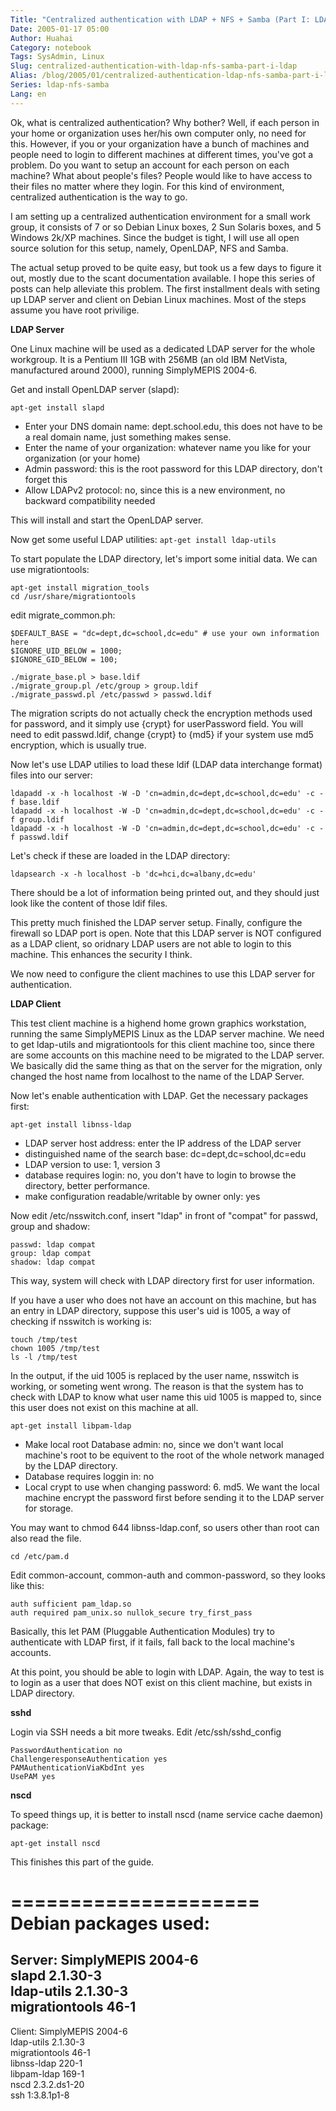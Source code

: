 ```yaml
---
Title: "Centralized authentication with LDAP + NFS + Samba (Part I: LDAP)"
Date: 2005-01-17 05:00
Author: Huahai
Category: notebook
Tags: SysAdmin, Linux
Slug: centralized-authentication-with-ldap-nfs-samba-part-i-ldap
Alias: /blog/2005/01/centralized-authentication-ldap-nfs-samba-part-i-ldap
Series: ldap-nfs-samba
Lang: en
---
```


Ok, what is centralized authentication? Why bother? Well, if each person in your home or organization uses her/his own computer only, no need for this. However, if you or your organization have a bunch of machines and people need to login to different machines at different times, you've got a problem. Do you want to setup an account for each person on each machine? What about people's files? People would like to have access to their files no matter where they login. For this kind of environment, centralized authentication is the way to go.

I am setting up a centralized authentication environment for a small work group, it consists of 7 or so Debian Linux boxes, 2 Sun Solaris boxes, and 5 Windows 2k/XP machines. Since the budget is tight, I will use all open source solution for this setup, namely, OpenLDAP, NFS and Samba.

The actual setup proved to be quite easy, but took us a few days to figure it out, mostly due to the scant documentation available. I hope this series of posts can help alleviate this problem. The first installment deals with seting up LDAP server and client on Debian Linux machines. Most of the steps assume you have root privilige.

**LDAP Server**

One Linux machine will be used as a dedicated LDAP server for the whole workgroup. It is a Pentium III 1GB with 256MB (an old IBM NetVista, manufactured around 2000), running SimplyMEPIS 2004-6.

Get and install OpenLDAP server (slapd): 

```
apt-get install slapd
```

* Enter your DNS domain name: dept.school.edu, this does not have to be a real domain name, just something makes sense.  
* Enter the name of your organization: whatever name you like for your organization (or your home)  
* Admin password: this is the root password for this LDAP directory, don't forget this  
* Allow LDAPv2 protocol: no, since this is a new environment, no backward compatibility needed

This will install and start the OpenLDAP server.

Now get some useful LDAP utilities: `apt-get install ldap-utils`

To start populate the LDAP directory, let's import some initial data. We can use migrationtools: 

```
apt-get install migration_tools
cd /usr/share/migrationtools
```

edit migrate_common.ph:

```
$DEFAULT_BASE = "dc=dept,dc=school,dc=edu" # use your own information here  
$IGNORE_UID_BELOW = 1000;  
$IGNORE_GID_BELOW = 100;

./migrate_base.pl > base.ldif  
./migrate_group.pl /etc/group > group.ldif  
./migrate_passwd.pl /etc/passwd > passwd.ldif
```

The migration scripts do not actually check the encryption methods used for password, and it simply use {crypt} for userPassword field. You will need to edit passwd.ldif, change {crypt} to {md5} if your system use md5 encryption, which is usually true.

Now let's use LDAP utilies to load these ldif (LDAP data interchange format) files into our server:

```
ldapadd -x -h localhost -W -D 'cn=admin,dc=dept,dc=school,dc=edu' -c -f base.ldif  
ldapadd -x -h localhost -W -D 'cn=admin,dc=dept,dc=school,dc=edu' -c -f group.ldif  
ldapadd -x -h localhost -W -D 'cn=admin,dc=dept,dc=school,dc=edu' -c -f passwd.ldif
```

Let's check if these are loaded in the LDAP directory:

```
ldapsearch -x -h localhost -b 'dc=hci,dc=albany,dc=edu'
```

There should be a lot of information being printed out, and they should just look like the content of those ldif files.

This pretty much finished the LDAP server setup. Finally, configure the firewall so LDAP port is open. Note that this LDAP server is NOT configured as a LDAP client, so oridnary LDAP users are not able to login to this machine. This enhances the security I think.

We now need to configure the client machines to use this LDAP server for authentication.

**LDAP Client**

This test client machine is a highend home grown graphics workstation, running the same SimplyMEPIS Linux as the LDAP server machine. We need to get ldap-utils and migrationtools for this client machine too, since there are some accounts on this machine need to be migrated to the LDAP server. We basically did the same thing as that on the server for the migration, only changed the host name from localhost to the name of the LDAP Server.

Now let's enable authentication with LDAP. Get the necessary packages first:

```
apt-get install libnss-ldap  
```
* LDAP server host address: enter the IP address of the LDAP server  
* distinguished name of the search base: dc=dept,dc=school,dc=edu  
* LDAP version to use: 1, version 3  
* database requires login: no, you don't have to login to browse the directory, better performance.  
* make configuration readable/writable by owner only: yes

Now edit /etc/nsswitch.conf, insert "ldap" in front of "compat" for passwd, group and shadow:

```
passwd: ldap compat  
group: ldap compat  
shadow: ldap compat
```

This way, system will check with LDAP directory first for user information.

If you have a user who does not have an account on this machine, but has an entry in LDAP directory, suppose this user's uid is 1005, a way of checking if nsswitch is working is:

```
touch /tmp/test  
chown 1005 /tmp/test  
ls -l /tmp/test
```

In the output, if the uid 1005 is replaced by the user name, nsswitch is working, or someting went wrong. The reason is that the system has to check with LDAP to know what user name this uid 1005 is mapped to, since this user does not exist on this machine at all.

```
apt-get install libpam-ldap  
```
* Make local root Database admin: no, since we don't want local machine's root to be equivent to the root of the whole network managed by the LDAP directory.  
* Database requires loggin in: no  
* Local crypt to use when changing password: 6. md5. We want the local machine encrypt the password first before sending it to the LDAP server for storage.

You may want to chmod 644 libnss-ldap.conf, so users other than root can also read the file.

```
cd /etc/pam.d
```

Edit common-account, common-auth and common-password, so they looks like this:

```
auth sufficient pam_ldap.so  
auth required pam_unix.so nullok_secure try_first_pass
```

Basically, this let PAM (Pluggable Authentication Modules) try to authenticate with LDAP first, if it fails, fall back to the local machine's accounts.

At this point, you should be able to login with LDAP. Again, the way to test is to login as a user that does NOT exist on this client machine, but exists in LDAP directory.

**sshd**

Login via SSH needs a bit more tweaks. Edit /etc/ssh/sshd_config

```
PasswordAuthentication no  
ChallengeresponseAuthentication yes  
PAMAuthenticationViaKbdInt yes  
UsePAM yes
```

**nscd**

To speed things up, it is better to install nscd (name service cache daemon) package:  

```
apt-get install nscd
```

This finishes this part of the guide.  

=====================  
Debian packages used:  
=====================  
Server: SimplyMEPIS 2004-6  
slapd 2.1.30-3  
ldap-utils 2.1.30-3  
migrationtools 46-1  
------------------------------  
Client: SimplyMEPIS 2004-6  
ldap-utils 2.1.30-3  
migrationtools 46-1  
libnss-ldap 220-1  
libpam-ldap 169-1  
nscd 2.3.2.ds1-20  
ssh 1:3.8.1p1-8
